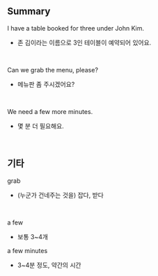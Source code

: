 ## Summary

I have a table booked for three under John Kim.
- 존 김이라는 이름으로 3인 테이블이 예약되어 있어요.
 
<br>

Can we grab the menu, please?
- 메뉴판 좀 주시겠어요?

<br>

We need a few more minutes.
- 몇 분 더 필요해요.

<br>

## 기타

grab
- (누군가 건네주는 것을) 잡다, 받다

<br>

a few
- 보통 3~4개

a few minutes
- 3~4분 정도, 약간의 시간
